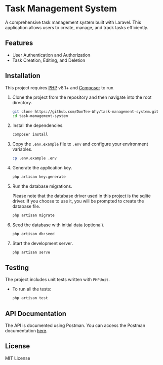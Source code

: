 # Task Management System

A comprehensive task management system built with Laravel. This application allows users to create, manage, and track tasks efficiently.

## Features

- User Authentication and Authorization
- Task Creation, Editing, and Deletion

## Installation

This project requires [PHP](https://www.php.net/) v8.1+ and [Composer](https://getcomposer.org/) to run.

1. Clone the project from the repository and then navigate into the root directory.

    ```sh
    git clone https://github.com/DonTee-Why/task-management-system.git
    cd task-management-system
    ```

2. Install the dependencies.

    ```sh
    composer install
    ```

3. Copy the `.env.example` file to `.env` and configure your environment variables.

    ```sh
    cp .env.example .env
    ```

4. Generate the application key.

    ```sh
    php artisan key:generate
    ```

5. Run the database migrations.

    Please note that the database driver used in this project is the sqlite driver. If you choose to use it, you will be prompted to create the database file.

    ```sh
    php artisan migrate
    ```

6. Seed the database with initial data (optional).

    ```sh
    php artisan db:seed
    ```

7. Start the development server.

    ```sh
    php artisan serve
    ```

## Testing

The project includes unit tests written with `PHPUnit`.

- To run all the tests:

    ```sh
    php artisan test
    ```

## API Documentation

The API is documented using Postman. You can access the Postman documentation [here](https://documenter.getpostman.com/view/17638908/2sA3kYhz64).

## License

MIT License
